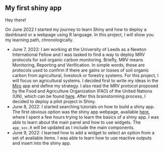 ## My first shiny app

Hey there!

On June 2022 I started my journey to learn Shiny and how to deploy a dashboard or a webpage using R language. In this project, I will show you my learning path, chronologically.  
- June 7, 2022: I am working at the University of Leeds as a Newton International Fellow and I was tasked to find a way to deploy MRV protocols for soil organic carbon monitoring. Briefly, MRV means Monitoring, Reporting and Verification. In simple words, these are protocols used to confirm if there are gains or losses of soil organic carbon from agricultural, livestock or forestry systems. For this project, I will focus on agricultural systems. I decided first to write my ideas in the [Miro](https://miro.com/es/) app and define my strategy. I also read the MRV protocol proposed by the Food and Agriculture Organization (FAO) of the United Nations (UN), which can be found [here](https://www.fao.org/documents/card/es/c/cb0509en/). After this brainstorming process, I decided to deploy a pilot project in Shiny. 
- June 8, 2022: I started searching tutorials on how to build a shiny app. The first obvious option was the shiny app webpage, available [here](https://shiny.rstudio.com/tutorial/written-tutorial/lesson1/), where I spent a few hours trying to learn the basics of a shiny app. I was able to learn about the main panel and how to use widgets. The `app_soc.R` will be updated as I include the main components.
- June 9, 2022: I learned how to add a widget to select an option from a set of available items. I was able to learn how to use reactive outputs and insert into the shiny app.
